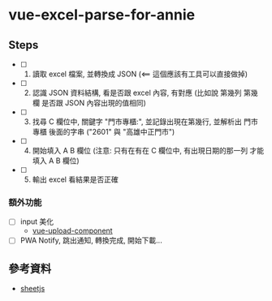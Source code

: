 # vue-excel-parse-for-annie

## Steps

- [ ] 1. 讀取 excel 檔案, 並轉換成 JSON (<== 這個應該有工具可以直接做掉)
- [ ] 2. 認識 JSON 資料結構, 看是否跟 excel 內容, 有對應 (比如說 第幾列 第幾欄 是否跟 JSON 內容出現的值相同)
- [ ] 3. 找尋 C 欄位中, 關鍵字 "門市專櫃:", 並記錄出現在第幾行, 並解析出 門市專櫃 後面的字串 ("2601" 與 "高雄中正門市")
- [ ] 4. 開始填入 A B 欄位 (注意: 只有在有在 C 欄位中, 有出現日期的那一列 才能填入 A B 欄位)
- [ ] 5. 輸出 excel 看結果是否正確

### 額外功能

- [ ] input 美化
  - [vue-upload-component](https://github.com/lian-yue/vue-upload-component)
- [ ] PWA Notify, 跳出通知, 轉換完成, 開始下載...

## 參考資料

- [sheetjs](https://github.com/SheetJS/sheetjs)
